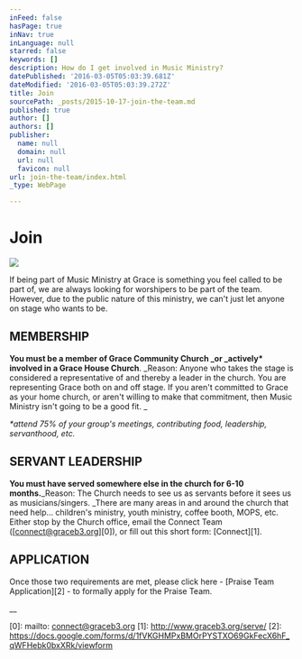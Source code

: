 ```yaml
---
inFeed: false
hasPage: true
inNav: true
inLanguage: null
starred: false
keywords: []
description: How do I get involved in Music Ministry?
datePublished: '2016-03-05T05:03:39.681Z'
dateModified: '2016-03-05T05:03:39.272Z'
title: Join
sourcePath: _posts/2015-10-17-join-the-team.md
published: true
author: []
authors: []
publisher:
  name: null
  domain: null
  url: null
  favicon: null
url: join-the-team/index.html
_type: WebPage

---
```

# Join
![](https://s3-us-west-2.amazonaws.com/the-grid-img/p/e5974284232f72b1d3ff5a7ea33c0fdeafcc78f4.jpg)

If being part of Music Ministry at Grace is something you feel called to be part of, we are always looking for worshipers to be part of the team. However, due to the public nature of this ministry, we can't just let anyone on stage who wants to be. 

## MEMBERSHIP

**You must be a member of Grace Community Church _or _actively\* involved in a Grace House Church**.  _Reason: Anyone who takes the stage is considered a representative of and thereby a leader in the church. You are representing Grace both on and off stage. If you aren't committed to Grace as your home church, or aren't willing to make that commitment, then Music Ministry isn't going to be a good fit. _

_\*attend 75% of your group's meetings, contributing food, leadership, servanthood, etc._

## SERVANT LEADERSHIP

**You must have served somewhere else in the church for 6-10 months.**_Reason: The Church needs to see us as servants before it sees us as musicians/singers. _There are many areas in and around the church that need help... children's ministry, youth ministry, coffee booth, MOPS, etc.  Either stop by the Church office, email the Connect Team ([connect@graceb3.org][0]), or fill out this short form: [Connect][1]. 

## APPLICATION

Once those two requirements are met, please click here - [Praise Team Application][2] - to formally apply for the Praise Team. 

__

[0]: mailto: connect@graceb3.org
[1]: http://www.graceb3.org/serve/
[2]: https://docs.google.com/forms/d/1fVKGHMPxBMOrPYSTXO69GkFecX6hF_qWFHebk0bxXRk/viewform